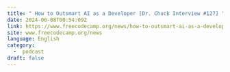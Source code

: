 ```yaml
---
title: " How to Outsmart AI as a Developer [Dr. Chuck Interview #127] "
date: 2024-06-08T00:54:09Z
link: https://www.freecodecamp.org/news/how-to-outsmart-ai-as-a-developer-dr-chuck-interview-127/?utm_medium=RSS&utm_source=news.12bit.vn
site: www.freecodecamp.org/news
language: English
category:
  -  podcast 
draft: false
---
```

